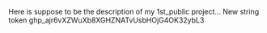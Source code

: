 Here is suppose to be the description of my 1st_public project...
New string
token
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
